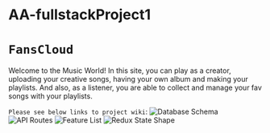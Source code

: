 # AA-fullstackProject1
# `FansCloud`
Welcome to the Music World! In this site, you can play as a creator, uploading your creative songs, having your own album and making your playlists. And also, as a listener, you are able to collect and manage your fav songs with your playlists. 


`Please see below links to project wiki`:
![Database Schema](https://github.com/manyuanhuahua/AA-fullstackProject1/wiki/Database-Schema)
![API Routes](https://github.com/manyuanhuahua/AA-fullstackProject1/wiki/API-Routes)
![Feature List](https://github.com/manyuanhuahua/AA-fullstackProject1/wiki/Feature-List)
![Redux State Shape](https://github.com/manyuanhuahua/AA-fullstackProject1/wiki/Redux-State-Shape)


